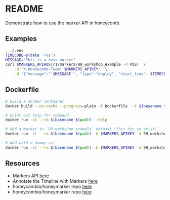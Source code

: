 # README

Demonstrate how to use the marker API in honeycomb.  

## Examples

```sh
. ./.env
TIMECODE=$(date '+%s')
MESSAGE="This is a test marker"
curl $MARKERS_APIHOST/1/markers/99_workshop_example -X POST  \
    -H "X-Honeycomb-Team: $MARKERS_APIKEY"  \
    -d '{"message":"'$MESSAGE'", "type":"deploy", "start_time":'$TIMECODE', "url":"'https://www.google.com'"}' | jq .
```

## Dockerfile

```sh
# build a docker container
docker build --no-cache --progress=plain -f Dockerfile  -t $(basename $(pwd)) .

# print out help for command
docker run -it --rm $(basename $(pwd)) --help  

# Add a marker to `99_workshop_example` dataset (this has to exist)
docker run -it --rm $(basename $(pwd)) -k $MARKERS_APIKEY -d 99_workshop_example add -t deploy -m "this is a test" | jq .

# Add with a dummy url 
docker run -it --rm $(basename $(pwd)) -k $MARKERS_APIKEY -d 99_workshop_example add -t deploy -m "this is a test" -u "https://www.google.com" | jq .
```

## Resources

* Markers API [here](https://docs.honeycomb.io/api/markers/)  
* Annotate the Timeline with Markers [here](https://docs.honeycomb.io/working-with-your-data/markers/#add-markers-from-the-ui)  
* honeycombio/honeymarker repo [here](https://github.com/honeycombio/honeymarker)  
* honeycombio/honeymarker repo [here](https://github.com/honeycombio/honeymarker)  
